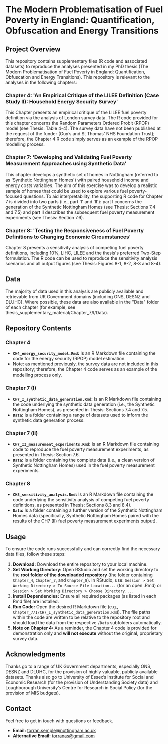 # The Modern Problematisation of Fuel Poverty in England: Quantification, Obfuscation and Energy Transitions

## Project Overview
This repository contains supplementary files (R code and associated datasets) to reproduce the analyses presented in my PhD thesis (The Modern Problematisation of Fuel Poverty in England: Quantification, Obfuscation and Energy Transitions). This repository is relevant to the analyses in the following chapters:

### Chapter 4: 'An Empirical Critique of the LILEE Definition (Case Study II): Household Energy Security Survey'
This Chapter presents an empirical critique of the LILEE fuel poverty definition via the analysis of London survey data. The R code provided for this chapter concerns the Random Parameters Ordered Probit (RPOP) model (see Thesis: Table 4-4). The survey data have not been published at the request of the funder (Guy’s and St Thomas' NHS Foundation Trust); therefore, the Chapter 4 R code simply serves as an example of the RPOP modelling process. 

### Chapter 7: 'Developing and Validating Fuel Poverty Measurement Approaches using Synthetic Data'
This chapter develops a synthetic set of homes in Nottingham (referred to as 'Synthetic Nottingham Homes') with paired household income and energy costs variables. The aim of this exercise was to develop a realistic sample of homes that could be used to explore various fuel poverty-focused questions. To aid interpretability, the supporting R code for Chapter 7 is divided into two parts (i.e., part 'I' and 'II'): part I concerns the generation of the Synthetic Nottingham Homes (see Thesis: Sections 7.4 and 7.5) and part II describes the subsequent fuel poverty measurement experiments (see Thesis: Section 7.6). 

### Chapter 8: 'Testing the Responsiveness of Fuel Poverty Definitions to Changing Economic Circumstances' 
Chapter 8 presents a sensitivity analysis of competing fuel poverty definitions, including 10%, LIHC, LILEE and the thesis's preferred Two-Step formulation. The R code can be used to reproduce the sensitivity analysis scenarios and all output figures (see Thesis: Figures 8-1, 8-2, 8-3 and 8-4).  


## Data
The majority of data used in this analysis are publicly available and retrievable from UK Government domains (including ONS, DESNZ and DLUHC). Where possible, these data are also available in the "Data" folder of each chapter (for example, see thesis_supplementary_material/Chapter_7/I/Data).


## Repository Contents

### Chapter 4
* **`CH4_energy_security_model.Rmd`:** Is an R Markdown file containing the code for the energy security (RPOP) model estimation. 
* Note: as mentioned previously, the survey data are not included in this repository; therefore, the Chapter 4 code serves as an example of the modelling process only.

### Chapter 7 (I)
* **`CH7_I_synthetic_data_generation.Rmd`:** Is an R Markdown file containing the code underlying the synthetic data generation (i.e., the Synthetic Nottingham Homes), as presented in Thesis: Sections 7.4 and 7.5.
* **`Data`:** Is a folder containing a range of datasets used to inform the synthetic data generation process. 

### Chapter 7 (II)
* **`CH7_II_measurement_experiments.Rmd`:** Is an R Markdown file containing code to reproduce the fuel poverty measurement experiments, as presented in Thesis: Section 7.6.
* **`Data`:** Is a folder containing the complete data (i.e., a clean version of Synthetic Nottingham Homes) used in the fuel poverty measurement experiments.

### Chapter 8
* **`CH8_sensitivity_analysis.Rmd`:** Is an R Markdown file containing the code underlying the sensitivity analysis of competing fuel poverty definitions, as presented in Thesis: Sections 8.3 and 8.4). 
* **`Data`:** Is a folder containing a further version of the Synthetic Nottingham Homes data (specifically, Synthetic Nottingham Homes paired with the results of the CH7 (II) fuel poverty measurement experiments output).


## Usage

To ensure the code runs successfully and can correctly find the necessary data files, follow these steps:

1.  **Download:** Download the entire repository to your local machine.
2.  **Set Working Directory:** Open RStudio and set the working directory to the **root folder of the downloaded repository** (the folder containing `Chapter_4`, `Chapter_7`, and `Chapter_8`). In RStudio, use: `Session > Set Working Directory > To Source File Location...` (for an open .Rmd) or `Session > Set Working Directory > Choose Directory...`.
3.  **Install Dependencies:** Ensure all required packages (as listed in each Rmd file) are installed.
4.  **Run Code:** Open the desired R Markdown file (e.g., `Chapter_7/I/CH7_I_synthetic_data_generation.Rmd`). The file paths within the code are written to be relative to the repository root and should load the data from the respective `/Data` subfolders automatically.
5.  **Note on Chapter 4:** As a reminder, the Chapter 4 code is provided for demonstration only and **will not execute** without the original, proprietary survey data.

## Acknowledgments

Thanks go to a range of UK Government departments, especially ONS, DESNZ and DLUHC, for the provision of highly valuable, publicly available datasets. Thanks also go to University of Essex’s Institute for Social and Economic Research (for the provision of Understanding Society data) and Loughborough University’s Centre for Research in Social Policy (for the provision of MIS budgets).


## Contact

Feel free to get in touch with questions or feedback.

* **Email:** <torran.semple@nottingham.ac.uk>
* **Alternative Email:** <torranas@gmail.com>
